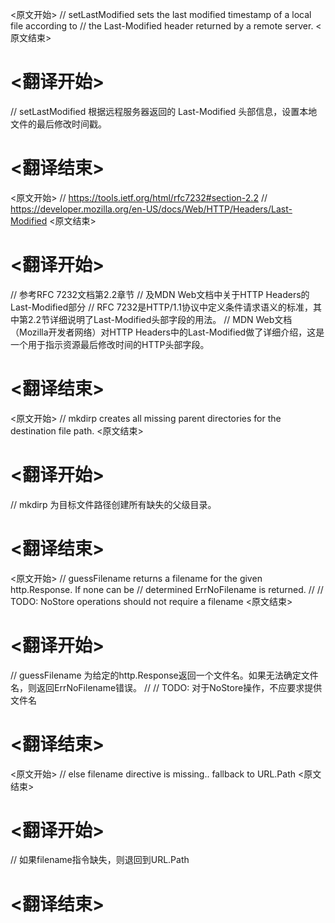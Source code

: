 
<原文开始>
// setLastModified sets the last modified timestamp of a local file according to
// the Last-Modified header returned by a remote server.
<原文结束>

# <翻译开始>
// setLastModified 根据远程服务器返回的 Last-Modified 头部信息，设置本地文件的最后修改时间戳。
# <翻译结束>


<原文开始>
	// https://tools.ietf.org/html/rfc7232#section-2.2
	// https://developer.mozilla.org/en-US/docs/Web/HTTP/Headers/Last-Modified
<原文结束>

# <翻译开始>
// 参考RFC 7232文档第2.2章节
// 及MDN Web文档中关于HTTP Headers的Last-Modified部分
// RFC 7232是HTTP/1.1协议中定义条件请求语义的标准，其中第2.2节详细说明了Last-Modified头部字段的用法。
// MDN Web文档（Mozilla开发者网络）对HTTP Headers中的Last-Modified做了详细介绍，这是一个用于指示资源最后修改时间的HTTP头部字段。
# <翻译结束>


<原文开始>
// mkdirp creates all missing parent directories for the destination file path.
<原文结束>

# <翻译开始>
// mkdirp 为目标文件路径创建所有缺失的父级目录。
# <翻译结束>


<原文开始>
// guessFilename returns a filename for the given http.Response. If none can be
// determined ErrNoFilename is returned.
//
// TODO: NoStore operations should not require a filename
<原文结束>

# <翻译开始>
// guessFilename 为给定的http.Response返回一个文件名。如果无法确定文件名，则返回ErrNoFilename错误。
//
// TODO: 对于NoStore操作，不应要求提供文件名
# <翻译结束>


<原文开始>
// else filename directive is missing.. fallback to URL.Path
<原文结束>

# <翻译开始>
// 如果filename指令缺失，则退回到URL.Path
# <翻译结束>

